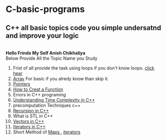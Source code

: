 # C-basic-programs
<h2>C++ all basic topics code you simple undersatnd and improve your logic </h2> <br/>
<strong> Hello Frinds My Self Anish Chikhaliya </strong><br/>
Below Provide All the Topic Name you Study  <br/>
<ol>
  <li>Frist of all provide the task using loops if you don't know loops. <a href="https://www.w3schools.in/cplusplus/loops">click hear</a> </li>
  <li><a href="https://www.w3schools.com/CPP/cpp_arrays.asp">Array<a/> For basic if you alredy know than skip it.</li>
  <li><a href="https://www.w3schools.com/CPP/cpp_pointers.asp">Pointers</a></li>
  <li><a href="https://www.w3schools.com/CPP/cpp_functions.asp">How to Creat a Function</a></li>
  <li>Errors in C++ programing </li>
  <li><a href="https://www.geeksforgeeks.org/understanding-time-complexity-simple-examples/">Understanding Time Complexity in C++</a></li>
  <li>precomputation Techniques c++</li>
  <li><a href="https://www.programiz.com/cpp-programming/recursion">Recursion in C++</a></li>
  <li>What is STL in C++</li>
  <li><a href="https://www.geeksforgeeks.org/vector-in-cpp-stl/">Vectors in C++</a></li>
  <li><a href="https://www.geeksforgeeks.org/introduction-iterators-c/?ref=lbp">Iterators in C++</a></li>
  <li>Short Method of <a href="https://www.geeksforgeeks.org/map-associative-containers-the-c-standard-template-library-stl/?ref=lbp"> Maps </a>, <a href="https://www.geeksforgeeks.org/iterators-c-stl/?ref=lbp">iterators</a></li>
</ol>

